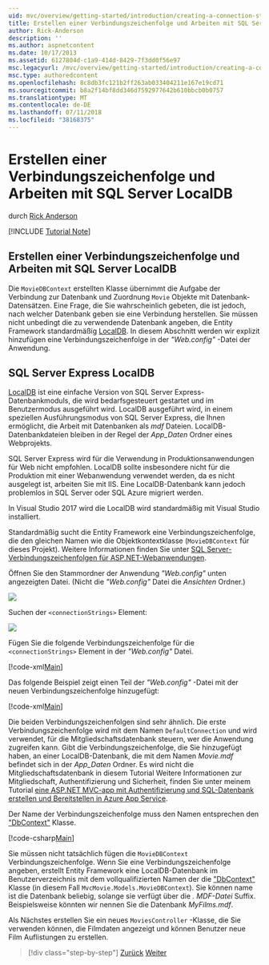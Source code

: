 ```yaml
---
uid: mvc/overview/getting-started/introduction/creating-a-connection-string
title: Erstellen einer Verbindungszeichenfolge und Arbeiten mit SQL Server LocalDB | Microsoft-Dokumentation
author: Rick-Anderson
description: ''
ms.author: aspnetcontent
ms.date: 10/17/2013
ms.assetid: 6127804d-c1a9-414d-8429-7f3dd0f56e97
msc.legacyurl: /mvc/overview/getting-started/introduction/creating-a-connection-string
msc.type: authoredcontent
ms.openlocfilehash: 8c8db3fc121b2ff263ab033404211e167e19cd71
ms.sourcegitcommit: b8a2f14bf8dd346d7592977642b610bbcb0b0757
ms.translationtype: MT
ms.contentlocale: de-DE
ms.lasthandoff: 07/11/2018
ms.locfileid: "38168375"
---
```

<a name="creating-a-connection-string-and-working-with-sql-server-localdb"></a>Erstellen einer Verbindungszeichenfolge und Arbeiten mit SQL Server LocalDB
====================
durch [Rick Anderson](https://github.com/Rick-Anderson)

[!INCLUDE [Tutorial Note](sample/code-location.md)]

## <a name="creating-a-connection-string-and-working-with-sql-server-localdb"></a>Erstellen einer Verbindungszeichenfolge und Arbeiten mit SQL Server LocalDB

Die `MovieDBContext` erstellten Klasse übernimmt die Aufgabe der Verbindung zur Datenbank und Zuordnung `Movie` Objekte mit Datenbank-Datensätzen. Eine Frage, die Sie wahrscheinlich gebeten, die ist jedoch, nach welcher Datenbank geben sie eine Verbindung herstellen. Sie müssen nicht unbedingt die zu verwendende Datenbank angeben, die Entity Framework standardmäßig [LocalDB](https://docs.microsoft.com/sql/database-engine/configure-windows/sql-server-2016-express-localdb). In diesem Abschnitt werden wir explizit hinzufügen eine Verbindungszeichenfolge in der *"Web.config"* -Datei der Anwendung.

## <a name="sql-server-express-localdb"></a>SQL Server Express LocalDB

[LocalDB](https://docs.microsoft.com/sql/database-engine/configure-windows/sql-server-2016-express-localdb) ist eine einfache Version von SQL Server Express-Datenbankmoduls, die wird bedarfsgesteuert gestartet und im Benutzermodus ausgeführt wird. LocalDB ausgeführt wird, in einem speziellen Ausführungsmodus von SQL Server Express, die Ihnen ermöglicht, die Arbeit mit Datenbanken als *mdf* Dateien. LocalDB-Datenbankdateien bleiben in der Regel der *App\_Daten* Ordner eines Webprojekts.

SQL Server Express wird für die Verwendung in Produktionsanwendungen für Web nicht empfohlen. LocalDB sollte insbesondere nicht für die Produktion mit einer Webanwendung verwendet werden, da es nicht ausgelegt ist, arbeiten Sie mit IIS. Eine LocalDB-Datenbank kann jedoch problemlos in SQL Server oder SQL Azure migriert werden.

In Visual Studio 2017 wird die LocalDB wird standardmäßig mit Visual Studio installiert.

Standardmäßig sucht die Entity Framework eine Verbindungszeichenfolge, die den gleichen Namen wie die Objektkontextklasse (`MovieDBContext` für dieses Projekt). Weitere Informationen finden Sie unter [SQL Server-Verbindungszeichenfolgen für ASP.NET-Webanwendungen](https://msdn.microsoft.com/library/jj653752.aspx).

Öffnen Sie den Stammordner der Anwendung *"Web.config"* unten angezeigten Datei. (Nicht die *"Web.config"* Datei die *Ansichten* Ordner.)

![](creating-a-connection-string/_static/image1.png)

Suchen der `<connectionStrings>` Element:

![](creating-a-connection-string/_static/image2.png)

Fügen Sie die folgende Verbindungszeichenfolge für die `<connectionStrings>` Element in der *"Web.config"* Datei.

[!code-xml[Main](creating-a-connection-string/samples/sample1.xml)]

Das folgende Beispiel zeigt einen Teil der *"Web.config"* -Datei mit der neuen Verbindungszeichenfolge hinzugefügt:

[!code-xml[Main](creating-a-connection-string/samples/sample2.xml)]

Die beiden Verbindungszeichenfolgen sind sehr ähnlich. Die erste Verbindungszeichenfolge wird mit dem Namen `DefaultConnection` und wird verwendet, für die Mitgliedschaftsdatenbank steuern, wer die Anwendung zugreifen kann. Gibt die Verbindungszeichenfolge, die Sie hinzugefügt haben, an einer LocalDB-Datenbank, die mit dem Namen *Movie.mdf* befindet sich in der *App\_Daten* Ordner. Es wird nicht die Mitgliedschaftsdatenbank in diesem Tutorial Weitere Informationen zur Mitgliedschaft, Authentifizierung und Sicherheit, finden Sie unter meinem Tutorial [eine ASP.NET MVC-app mit Authentifizierung und SQL-Datenbank erstellen und Bereitstellen in Azure App Service](https://docs.microsoft.com/aspnet/core/security/authorization/secure-data).

Der Name der Verbindungszeichenfolge muss den Namen entsprechen den ["DbContext"](https://msdn.microsoft.com/library/system.data.entity.dbcontext(v=vs.103).aspx) Klasse.

[!code-csharp[Main](creating-a-connection-string/samples/sample3.cs?highlight=15)]

Sie müssen nicht tatsächlich fügen die `MovieDBContext` Verbindungszeichenfolge. Wenn Sie eine Verbindungszeichenfolge angeben, erstellt Entity Framework eine LocalDB-Datenbank im Benutzerverzeichnis mit dem vollqualifizierten Namen der die ["DbContext"](https://msdn.microsoft.com/library/system.data.entity.dbcontext(v=vs.103).aspx) Klasse (in diesem Fall `MvcMovie.Models.MovieDBContext`). Sie können name ist die Datenbank beliebig, solange sie verfügt über die *. MDF-Datei* Suffix. Beispielsweise könnten wir nennen Sie die Datenbank *MyFilms.mdf*.

Als Nächstes erstellen Sie ein neues `MoviesController` -Klasse, die Sie verwenden können, die Filmdaten angezeigt und können Benutzer neue Film Auflistungen zu erstellen.

> [!div class="step-by-step"]
> [Zurück](adding-a-model.md)
> [Weiter](accessing-your-models-data-from-a-controller.md)
